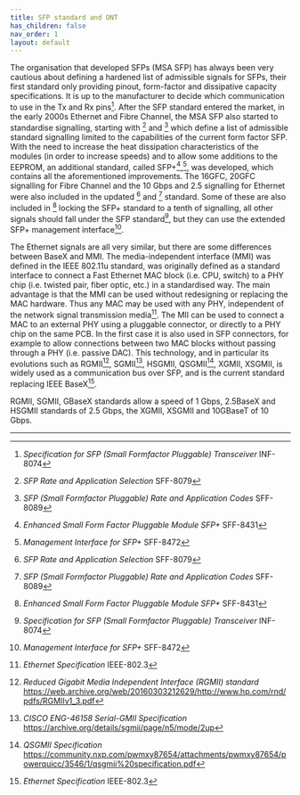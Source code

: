 ```yaml
---
title: SFP standard and ONT
has_children: false
nav_order: 1
layout: default
---
```



The organisation that developed SFPs (MSA SFP) has always been very cautious about defining a hardened list of admissible signals for SFPs, their first standard only providing pinout, form-factor and dissipative capacity specifications. It is up to the manufacturer to decide which communication to use in the Tx and Rx pins[^sfpstandard]. 
After the SFP standard entered the market, in the early 2000s Ethernet and Fibre Channel, the MSA SFP also started to standardise signalling, starting with [^sfprate] and [^sfprate2] which define a list of admissible standard signalling limited to the capabilities of the current form factor SFP.
With the need to increase the heat dissipation characteristics of the modules (in order to increase speeds) and to allow some additions to the EEPROM, an additional standard, called SFP+[^sfpplusstandard],[^sfpplusmi], was developed, which contains all the aforementioned improvements. The 16GFC, 20GFC signalling for Fibre Channel and the 10 Gbps and 2.5 signalling for Ethernet were also included in the updated [^sfprate] and [^sfprate2] standard. Some of these are also included in [^sfpplusstandard] locking the SFP+ standard to a tenth of signalling, all other signals should fall under the SFP standard[^sfpstandard], but they can use the extended SFP+ management interface[^sfpplusmi].

The Ethernet signals are all very similar, but there are some differences between BaseX and MMI. The media-independent interface (MMI) was defined in the IEEE 802.11u standard, was originally defined as a standard interface to connect a Fast Ethernet MAC block (i.e. CPU, switch) to a PHY chip (i.e. twisted pair, fiber optic, etc.) in a standardised way. The main advantage is that the MMI can be used without redesigning or replacing the MAC hardware. Thus any MAC may be used with any PHY, independent of the network signal transmission media[^ethernet].
The MII can be used to connect a MAC to an external PHY using a pluggable connector, or directly to a PHY chip on the same PCB. In the first case it is also used in SFP connectors, for example to allow connections between two MAC blocks without passing through a PHY (i.e. passive DAC).
This technology, and in particular its evolutions such as RGMII[^rgmii], SGMII[^sgmii], HSGMII, QSGMII[^qsgmii], XGMII, XSGMII, is widely used as a communication bus over SFP, and is the current standard replacing IEEE BaseX[^ethernet].

RGMII, SGMII, GBaseX standards allow a speed of 1 Gbps, 2.5BaseX and HSGMII standards of 2.5 Gbps, the XGMII, XSGMII and 10GBaseT of 10 Gbps.


---

[^sfpstandard]: *Specification for SFP (Small Formfactor Pluggable) Transceiver* INF-8074
[^sfprate]: *SFP Rate and Application Selection* SFF-8079
[^sfprate2]: *SFP (Small Formfactor Pluggable) Rate and Application Codes* SFF-8089
[^sfpplusmi]: *Management Interface for SFP+* SFF-8472
[^sfpplusstandard]: *Enhanced Small Form Factor Pluggable Module SFP+* SFF-8431
[^fibrechannel]: *FC-PH Fibre Channel Physical Interface* INCITS 230-1994
[^ethernet]: *Ethernet Specification* IEEE-802.3
[^rgmii]: *Reduced Gigabit Media Independent Interface (RGMII) standard* https://web.archive.org/web/20160303212629/http://www.hp.com/rnd/pdfs/RGMIIv1_3.pdf
[^qsgmii]: *QSGMII Specification* https://community.nxp.com/pwmxy87654/attachments/pwmxy87654/powerquicc/3546/1/qsgmii%20specification.pdf
[^sgmii]: *CISCO ENG-46158 Serial-GMII Specification* https://archive.org/details/sgmii/page/n5/mode/2up